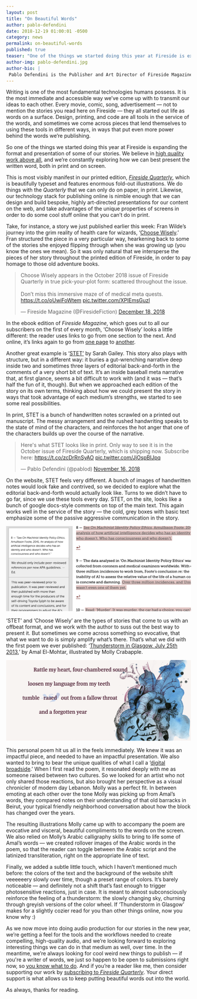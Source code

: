 ```yaml
---
layout: post
title: "On Beautiful Words"
author: pablo-defendini
date: 2018-12-19 01:00:01 -0500
category: news
permalink: on-beautiful-words
published: true
teaser: "One of the things we started doing this year at Fireside is expanding the format and presentation of some of our stories. Here's how some of those came about."
author-img: pablo-defendini.jpg
author-bio: |
 Pablo Defendini is the Publisher and Art Director of Fireside Magazine.
---
```


Writing is one of the most fundamental technologies humans possess. It is the most immediate and accessible way we’ve come up with to transmit our ideas to each other. Every movie, comic, song, advertisement — not to mention the stories you read here on Fireside — they all started out life as words on a surface. Design, printing, and code are all tools in the service of the words, and sometimes we come across pieces that lend themselves to using these tools in different ways, in ways that put even more power behind the words we’re publishing.

So one of the things we started doing this year at Fireside is expanding the format and presentation of some of our stories. We believe in [high quality work above all](https://firesidefiction.com/values), and we’re constantly exploring how we can best present the written word, both in print and on screen.

This is most visibly manifest in our printed edition, [_Fireside Quarterly_](http://firesidefiction.com/subscribe), which is beautifully typeset and features enormous fold-out illustrations. We do things with the _Quarterly_ that we can only do on paper, in print.  Likewise, our technology stack for publishing online is nimble enough that we can design and build bespoke, highly art-directed presentations for our content on the web, and take advantages of the  unique properties of screens in order to do some cool stuff online that you can’t do in print.

Take, for instance, a story we just published earlier this week: Fran Wilde’s journey into the grim reality of health care for wizards, ‘[Choose Wisely](https://firesidefiction.com/choose-wisely).’ Fran structured the piece in a very particular way, hearkening back to some of the stories she enjoyed flipping through when she was growing up (you know the ones we mean). So it was only natural that we intersperse the pieces of her story throughout the printed edition of Fireside, in order to pay homage to those old adventure books.

<blockquote class="twitter-tweet" data-conversation="none" data-lang="en"><p lang="en" dir="ltr">Choose Wisely appears in the October 2018 issue of Fireside Quarterly in true pick-your-plot form: scattered throughout the issue.<br><br>Don’t miss this immersive maze of of medical meta quests. <a href="https://t.co/oUwiFoWtem">https://t.co/oUwiFoWtem</a> <a href="https://t.co/XPIEmsGuzl">pic.twitter.com/XPIEmsGuzl</a></p>&mdash; Fireside Magazine (@FiresideFiction) <a href="https://twitter.com/FiresideFiction/status/1075028565127823360?ref_src=twsrc%5Etfw">December 18, 2018</a></blockquote> <script async src="https://platform.twitter.com/widgets.js" charset="utf-8"></script>

In the ebook edition of _Fireside Magazine_, which goes out to all our subscribers on the first of every month, ‘Choose Wisely’ looks a little different: the reader uses links to go from one section to the next. And online, it’s links again to go from  [one page](https://firesidefiction.com/choose-wisely-1-a) to [another](https://firesidefiction.com/choose-wisely-1-b).

Another great example is ‘[STET’](https://firesidefiction.com/stet) by Sarah Gailey. This story also plays with structure, but in a different way: it buries a gut-wrenching narrative deep inside two and sometimes three layers of editorial back-and-forth in the comments of a very short bit of text. It’s an inside baseball meta narrative that, at first glance, seems a bit difficult to work with (and it was — that’s half the fun of it, though). But when we approached each edition of the story on its own terms, thinking about how we could present the story in ways that took advantage of each medium’s strengths, we started to see some real possibilities.

In print, STET is a bunch of handwritten notes scrawled on a printed out manuscript. The messy arrangement and the rushed handwriting speaks to the state of mind of the characters, and reinforces the hot anger that one of the characters  builds up over the course of the narrative.

<blockquote class="twitter-tweet" data-conversation="none" data-lang="en"><p lang="en" dir="ltr">Here&#39;s what STET looks like in print. Only way to see it is in the October issue of Fireside Quarterly, which is shipping now. Subscribe here: <a href="https://t.co/zcDrRnSyAO">https://t.co/zcDrRnSyAO</a> <a href="https://t.co/JjOspBIJpq">pic.twitter.com/JjOspBIJpq</a></p>&mdash; Pablo Defendini (@pablod) <a href="https://twitter.com/pablod/status/1063286032362283008?ref_src=twsrc%5Etfw">November 16, 2018</a></blockquote> <script async src="https://platform.twitter.com/widgets.js" charset="utf-8"></script>

On the website, STET feels very different. A bunch of images of handwritten notes would look fake and contrived, so we decided to explore what the editorial back-and-forth would actually look like. Turns to we didn’t have to go far, since we use these tools every day. STET, on the site, looks like a bunch of google docs-style comments on top of the main text. This again works well in the service of the story — the cold, grey boxes with basic text emphasize some of the passive aggressive communication in the story.

![STET as presented on screen](/images/graphics/beautiful-words-1.png)

‘STET’ and ‘Choose Wisely’ are the types of stories that come to us with an offbeat format, and we work with the author to suss out the best way to present it. But sometimes we come across something so evocative, that what we want to do is simply amplify what’s there. That’s what we did with the first poem we ever published: ‘[Thunderstorm in Glasgow, July 25th 2013](https://firesidefiction.com/thunderstorm-in-glasgow-july-25-2013),’ by Amal El-Mohtar, illustrated by Molly Crabapple.

![A detail from the poem](/images/graphics/beautiful-words-2.png)

This personal poem hit us all in the feels immediately. We knew it was an impactful piece, and needed to have an impactful presentation. We also wanted to bring to bear the unique qualities of what I call a ‘[digital broadside](https://medium.com/@pablod/reading-on-the-big-screen-8b9f4a028267).’ When I first read the poem, it resonated deeply with me as someone raised between two cultures. So we looked for an artist who not only shared those reactions, but also brought her perspective as a visual chronicler of modern day Lebanon. Molly was a perfect fit.  In between emoting at each other over the tone Molly was picking up from Amal’s words, they compared notes on their understanding of that old barracks in Beirut, your typical friendly neighborhood conversation about how the block has changed over the years.

The resulting illustrations Molly came up with to accompany the poem are evocative and visceral, beautiful compliments to the words on the screen. We also relied on Molly’s Arabic calligraphy skills to bring to life some of Amal’s words — we created rollover images of the Arabic words in the poem, so that the reader can toggle between the Arabic script and the latinized transliteration, right on the appropriate line of text.

Finally, we added a subtle little touch, which I haven’t mentioned much before: the colors of the text and the background of the website shift veeeeeery slowly over time, though a preset range of colors. It’s barely noticeable — and definitely not a shift that’s fast enough to trigger photosensitive reactions, just in case. It is meant to almost subconsciously reinforce the feeling of a thunderstorm: the slowly changing sky, churning through greyish versions of the color wheel. If ‘Thunderstorm in Glasgow’ makes for a slightly cozier read for you than other things online, now you know why :)

As we now move into doing audio production for our stories in the new year, we’re getting a feel for the tools and the workflows needed to create compelling, high-quality audio, and we’re looking forward to exploring interesting things we can do in that medium as well, over time. In the meantime, we’re always looking for cool weird new things to publish — if you're a writer of words, we just so happen to be open to submissions right now, so [you know what to do](https://firesidefiction.com/submissions#short-stories). And if you’re a reader like me, then consider supporting our work by [subscribing to _Fireside Quarterly_](http://firesidefiction.com/subscribe). Your direct support is what allows us to keep putting beautiful words out into the world.

As always, thanks for reading.
